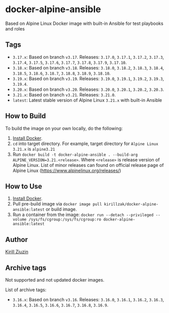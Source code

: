 # docker-alpine-ansible
Based on Alpine Linux Docker image with built-in Ansible for test playbooks and roles

## Tags

  - `3.17.x`: Based on branch `v3.17`. Releases: `3.17.0`, `3.17.1`, `3.17.2`, `3.17.3`, `3.17.4`, `3.17.5`, `3.17.6`, `3.17.7`, `3.17.8`, `3.17.9`, `3.17.10`.
  - `3.18.x`: Based on branch `v3.18`. Releases: `3.18.0`, `3.18.2`, `3.18.3`, `3.18.4`, `3.18.5`, `3.18.6`, `3.18.7`, `3.18.8`, `3.18.9`, `3.18.10`. 
  - `3.19.x`: Based on branch `v3.19`. Releases: `3.19.0`, `3.19.1`, `3.19.2`, `3.19.3`, `3.19.4`.
  - `3.20.x`: Based on branch `v3.20`. Releases: `3.20.0`, `3.20.1`, `3.20.2`, `3.20.3`.
  - `3.21.x`: Based on branch `v3.21`. Releases: `3.21.0`.
  - `latest`: Latest stable version of Alpine Linux `3.21.x` with built-in Ansible

## How to Build

To build the image on your own locally, do the following:

  1. [Install Docker](https://docs.docker.com/engine/installation/).
  2. `cd` into target directory. For example, target directory for `Alpine Linux 3.21.x` is `alpine3.21`
  3. Run `docker build -t docker-alpine-ansible . --build-arg ALPINE_VERSION=3.21.<release>`. Where `<release>` is release version of Alpine Linux. List of minor releases can found on official release page of Alpine Linux (https://www.alpinelinux.org/releases/)


## How to Use

  1. [Install Docker](https://docs.docker.com/engine/installation/).
  2. Pull pre-build image via `docker image pull kirillzak/docker-alpine-ansible:latest` or build image.
  3. Run a container from the image: `docker run --detach --privileged --volume /sys/fs/cgroup:/sys/fs/cgroup:ro docker-alpine-ansible:latest`

## Author

[Kirill Ziuzin](https://kirill-zak.ru/)

## Archive tags

Not supported and not updated docker images.

List of archive tags:
  - `3.16.x`: Based on branch `v3.16`. Releases: `3.16.0`, `3.16.1`, `3.16.2`, `3.16.3`, `3.16.4`, `3.16.5`, `3.16.6`, `3.16.7`, `3.16.8`, `3.16.9`.